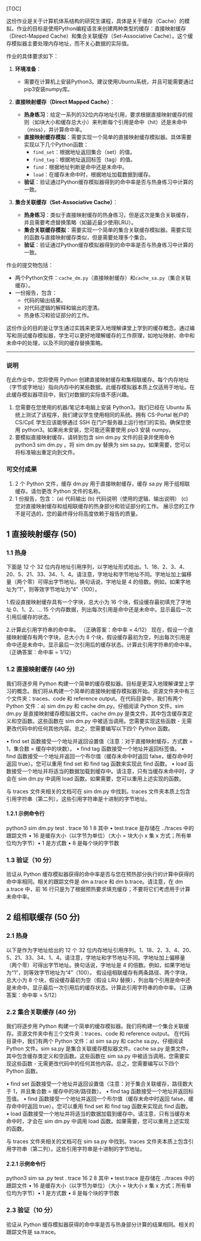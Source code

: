 [TOC]

这份作业是关于计算机体系结构的研究生课程，具体是关于缓存（Cache）的模拟。作业的目标是使用Python编程语言来创建两种类型的缓存：直接映射缓存（Direct-Mapped Cache）和集合关联缓存（Set-Associative Cache）。这个缓存模拟器主要处理内存地址，而不关心数据的实际值。

作业的具体要求如下：

1. **环境准备**：
   - 需要在计算机上安装Python3。建议使用Ubuntu系统，并且可能需要通过pip3安装numpy库。

2. **直接映射缓存（Direct Mapped Cache）**：
   - **热身练习**：给定一系列的32位内存地址引用，要求根据直接映射缓存的规则（如块大小和缓存总大小）来判断每个引用是命中（hit）还是未命中（miss），并计算命中率。
   - **直接映射缓存模拟**：需要实现一个简单的直接映射缓存模拟器。具体需要实现以下几个Python函数：
     - `find_set`：根据地址返回集合（set）的值。
     - `find_tag`：根据地址返回标签（tag）的值。
     - `find`：根据地址判断是命中还是未命中。
     - `load`：在缓存未命中时，根据地址加载数据到缓存。
   - **验证**：验证通过Python缓存模拟器得到的命中率是否与热身练习中计算的一致。

3. **集合关联缓存（Set-Associative Cache）**：
   - **热身练习**：类似于直接映射缓存的热身练习，但是这次是集合关联缓存，并且需要考虑替换策略（如最近最少使用LRU）。
   - **集合关联缓存模拟**：需要实现一个简单的集合关联缓存模拟器。需要实现的函数与直接映射缓存类似，但是需要处理多个集合。
   - **验证**：验证通过Python缓存模拟器得到的命中率是否与热身练习中计算的一致。

作业的提交物包括：
- 两个Python文件：`cache_dm.py`（直接映射缓存）和`cache_sa.py`（集合关联缓存）。
- 一份报告，包含：
  - 代码的输出结果。
  - 对代码逻辑的解释和输出的澄清。
  - 热身练习和验证部分的工作。

这份作业的目的是让学生通过实践来更深入地理解课堂上学到的缓存概念。通过编写和测试缓存模拟器，学生可以更好地理解缓存的工作原理，如地址映射、命中和未命中的处理，以及不同的缓存替换策略。

---

### 说明

在此作业中，您将使用 Python 创建直接映射缓存和集相联缓存。每个内存地址（字节或字地址）指向内存中的某些数据。此缓存模拟器本质上仅适用于地址。在此缓存模拟器项目中，我们对数据的实际值不感兴趣。

1. 您需要在您使用的机器/笔记本电脑上安装 Python3。我们已经在 Ubuntu 系统上测试了该程序，我们建议学生使用相同的系统。拥有 CS-Portal 帐户的 CS/CpE 学生应该能够通过 SSH 在门户服务器上运行他们的实验。确保您使用 python3。如果尚未安装，您可能还需要使用 pip3 安装 numpy。
2. 要模拟直接映射缓存，请转到包含 sim dm.py 文件的目录并使用命令 python3 sim dm.py <PATH TO TRACE> <SIZE OF CACHE> <WAYS> <BLOCK SIZE>。将 sim dm.py 替换为 sim sa.py。如果需要，您可以将标准输出重定向到文件。



### 可交付成果

1. 2 个 Python 文件，缓存 dm.py 用于直接映射缓存，缓存 sa.py 用于组相联缓存。请勿更改 Python 文件的名称。
2. 1 份报告，包含：
(a) 代码输出
(b) 代码说明（使用的逻辑、输出说明）
(c) 您对直接映射缓存和组相联缓存的热身部分和验证部分的工作。
展示您的工作不是可选的，您的最终得分将高度依赖于报告的质量。



## 1 直接映射缓存 (50)



### 1.1 热身
下面是 12 个 32 位内存地址引用序列，以字地址形式给出。1、18、2、3、4、20、5、21、33、34、1、4。请注意，字地址和字节地址不同。字地址加上偏移量（两个零）可得出字节地址。换句话说，字地址是 4 的倍数。例如，如果字地址为“1”，则等效字节地址为“4”（100）。



1.假设直接映射缓存具有一个字块，总大小为 16 个块，假设缓存最初填充了字地址 0、1、2、... 15 个内存数据，列出每次引用是命中还是未命中。显示最后一次引用后缓存的状态。



2.计算此引用字符串的命中率。 （正确答案：命中率 = 4/12）
现在，假设一个直接映射缓存有两个字块，总大小为 8 个块，假设缓存最初为空，列出每次引用是命中还是未命中。显示最后一次引用后的缓存状态。计算此引用字符串的命中率。（正确答案：命中率 = 1/12）



### 1.2 直接映射缓存 (40 分)
我们将逐步用 Python 构建一个简单的缓存模拟器。目标是更深入地理解课堂上学习的概念。我们将从构建一个简单的直接映射缓存模拟器开始。资源文件夹中有三个文件夹：traces、code 和 reference output。在代码目录中，我们有两个 Python 文件：a) sim dm.py 和 cache dm.py。仔细阅读 Python 文件。sim dm.py 是直接映射缓存模拟器文件。cache dm.py 是类文件，其中包含缓存类定义和空函数。这些函数在 sim dm.py 中被适当调用。您需要实现这些函数 - 无需更改代码中的任何其他内容。总之，您需要编写以下四个 Python 函数。



• find set 函数接受一个地址并返回设置值（注意：对于直接映射缓存，方式数 = 1，集合数 = 缓存中的块数）。
• find tag 函数接受一个地址并返回标签值。
• find 函数接受一个地址并返回一个布尔值（缓存未命中时返回 false，缓存命中时返回 true）。您可以重用 find set 和 find tag 函数来实现此 find 函数。
• load 函数接受一个地址并将适当的数据加载到缓存中。请注意，只有当缓存未命中时，才会在 sim dm.py 中调用 load 函数。如果需要，您可以重用上述实现的函数。



与 traces 文件夹相关的文档可在 sim dm.py 中找到。traces 文件夹本质上包含引用字符串（第二列）。这些引用字符串是十进制的字节地址。



#### 1.2.1 示例命令行
python3 sim dm.py test . trace 16 1 8 其中
• test.trace 是存储在 ../traces 中的跟踪文件
• 16 是缓存大小（以字节为单位）（大小 = 块大小 x 集 x 方式；所有单位均为字节）• 1 是方式数
• 8 是每个块的字节数



### 1.3 验证（10 分）
验证从 Python 缓存模拟器获得的命中率是否与您在预热部分执行的计算中获得的命中率相同。相关的跟踪文件是 dm a.trace 和 dm b.trace。请注意，在 dm a.trace 中，前 16 行只是为了根据预热要求填充缓存；不要将它们考虑用于计算未命中率。



## 2 组相联缓存 (50 分) 

### 2.1 热身

以下是作为字地址给出的 12 个 32 位内存地址引用序列。1、18、2、3、4、20、5、21、33、34、1、4。请注意，字地址和字节地址不同。字地址加上偏移量（两个零）可得出字节地址。换句话说，字地址是 4 的倍数。例如，如果字地址为“1”，则等效字节地址为“4”（100）。
假设组相联缓存有两条路径、两个字块，总大小为 8 个块，假设缓存最初为空（假设 LRU 替换），列出每个引用是命中还是未命中。显示最后一次引用后的缓存状态。计算此引用字符串的命中率。（正确答案：命中率 = 5/12）



### 2.2 集合关联缓存 (40 分)
我们将逐步用 Python 构建一个简单的缓存模拟器。我们将构建一个集合关联缓存。资源文件夹中有三个文件夹：traces、code 和 reference output。
在代码目录中，我们有两个 Python 文件：a) sim sa.py 和 cache sa.py。仔细阅读 Python 文件。sim sa.py 是集合关联缓存模拟器文件。cache sa.py 是类文件，其中包含缓存类定义和空函数。这些函数在 sim sa.py 中被适当调用。您需要实现这些函数 - 无需更改代码中的任何其他内容。总之，您需要编写以下四个 Python 函数。



• find set 函数接受一个地址并返回设置值（注意：对于集合关联缓存，路径数大于 1，并且集合数 = 缓存中的块/路径数）。
• find tag 函数接受一个地址并返回标签值。
• find 函数接受一个地址并返回一个布尔值（缓存未命中时返回 false，缓存命中时返回 true）。您可以重用 find set 和 find tag 函数来实现此 find 函数。
• load 函数接受一个地址并将适当的数据加载到缓存中。请注意，只有当缓存未命中时，才会在 sim dm.py 中调用 load 函数。如果需要，您可以重用上述实现的函数。



与 traces 文件夹相关的文档可在 sim sa.py 中找到。traces 文件夹本质上包含引用字符串（第二列）。这些引用字符串是十进制的字节地址。



#### 2.2.1 示例命令行
python3 sim sa .py test . trace 16 2 8 其中
• test.trace 是存储在 ../traces 中的跟踪文件
• 16 是缓存大小（以字节为单位）（大小 = 块大小 x 集 x 方式；所有单位均为字节）• 1 是方式数
• 8 是每个块的字节数



### 2.3 验证（10 分）
验证从 Python 缓存模拟器获得的命中率是否与热身部分计算的结果相同。相关的跟踪文件是 sa.trace。